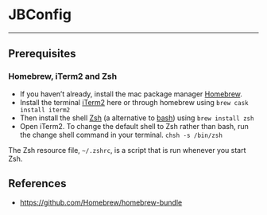 # JBConfig

----------------------------------------------------------------------------------------------------

## Prerequisites

### Homebrew, iTerm2 and Zsh

* If you haven’t already, install the mac package manager [Homebrew](https://docs.brew.sh/Installation.html).
* Install the terminal [iTerm2](https://www.iterm2.com/downloads.html) here or through homebrew using `brew cask install iterm2`
* Then install the shell [Zsh](http://www.zsh.org/) (a alternative to [bash](https://en.wikipedia.org/wiki/Bash_%28Unix_shell%29)) using `brew install zsh`
* Open iTerm2. To change the default shell to Zsh rather than bash, run the change shell command in your terminal. `chsh -s /bin/zsh`

The Zsh resource file, `~/.zshrc`, is a script that is run whenever you start Zsh.

## References

* <https://github.com/Homebrew/homebrew-bundle>
